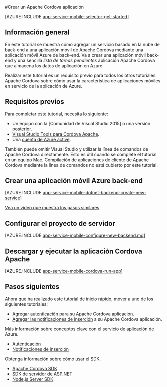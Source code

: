 <properties
    pageTitle="Crear una aplicación de Cordova en aplicaciones móviles de servicio de aplicaciones de Azure | Microsoft Azure"
    description="Siga este tutorial para empezar con el uso de una aplicación móvil Azure back-ends para el desarrollo de Apache Cordova"
    services="app-service\mobile"
    documentationCenter="javascript"
    authors="adrianhall"
    manager="erikre"
    editor=""
    tags=""
    keywords="cordova, javascript, móvil, cliente" />

<tags
    ms.service="app-service-mobile"
    ms.workload="na"
    ms.tgt_pltfrm="mobile-html"
    ms.devlang="javascript"
    ms.topic="hero-article"
    ms.date="10/01/2016"
    ms.author="adrianha"/>

#<a name="create-an-apache-cordova-app"></a>Crear un Apache Cordova aplicación

[AZURE.INCLUDE [app-service-mobile-selector-get-started](../../includes/app-service-mobile-selector-get-started.md)]

## <a name="overview"></a>Información general

En este tutorial se muestra cómo agregar un servicio basado en la nube de back-end a una aplicación móvil de Apache Cordova mediante una aplicación móvil Azure de back-end.  Va a crear una aplicación móvil back-end y una sencilla _lista de tareas pendientes_ aplicación Apache Cordova que almacena los datos de aplicación en Azure.

Realizar este tutorial es un requisito previo para todos los otros tutoriales Apache Cordova sobre cómo usar la característica de aplicaciones móviles en servicio de la aplicación de Azure.

## <a name="prerequisites"></a>Requisitos previos

Para completar este tutorial, necesita lo siguiente:

* Un equipo con la [Comunidad de Visual Studio 2015] o una versión posterior.
* [Visual Studio Tools para Cordova Apache].
* Una [cuenta de Azure active](https://azure.microsoft.com/pricing/free-trial/).

También puede omitir Visual Studio y utilizar la línea de comandos de Apache Cordova directamente.  Esto es útil cuando se complete el tutorial en un equipo Mac.  Compilación de aplicaciones de cliente de Apache Cordova mediante la línea de comandos no está cubierto por este tutorial.

## <a name="create-a-new-azure-mobile-app-backend"></a>Crear una aplicación móvil Azure back-end

[AZURE.INCLUDE [app-service-mobile-dotnet-backend-create-new-service](../../includes/app-service-mobile-dotnet-backend-create-new-service.md)]

[Vea un vídeo que muestra los pasos similares](https://channel9.msdn.com/series/Azure-connected-services-with-Cordova/Azure-connected-services-task-1-Create-an-Azure-Mobile-App)

## <a name="configure-the-server-project"></a>Configurar el proyecto de servidor

[AZURE.INCLUDE [app-service-mobile-configure-new-backend.md](../../includes/app-service-mobile-configure-new-backend.md)]

## <a name="download-and-run-the-apache-cordova-app"></a>Descargar y ejecutar la aplicación Cordova Apache

[AZURE.INCLUDE [app-service-mobile-cordova-run-app](../../includes/app-service-mobile-cordova-run-app.md)]

## <a name="next-steps"></a>Pasos siguientes

Ahora que ha realizado este tutorial de inicio rápido, mover a uno de los siguientes tutoriales:

* [Agregar autenticación] para su Apache Cordova aplicación.
* [Agregar las notificaciones de inserción] a su Apache Cordova aplicación.

Más información sobre conceptos clave con el servicio de aplicación de Azure.

* [Autenticación]
* [Notificaciones de inserción]

Obtenga información sobre cómo usar el SDK.

* [Apache Cordova SDK]
* [SDK de servidor de ASP.NET]
* [Node.js Server SDK]

<!-- Images. -->

<!-- URLs -->
[Azure portal]: https://portal.azure.com/
[Comunidad de Visual Studio de 2015]: http://www.visualstudio.com/
[Visual Studio Tools para Cordova Apache]: https://www.visualstudio.com/en-us/features/cordova-vs.aspx
[Agregar autenticación]: app-service-mobile-cordova-get-started-users.md
[Agregar las notificaciones de inserción]: app-service-mobile-cordova-get-started-push.md
[Autenticación]: app-service-mobile-auth.md
[Notificaciones de inserción]: ../notification-hubs/notification-hubs-push-notification-overview.md
[Apache Cordova SDK]: app-service-mobile-cordova-how-to-use-client-library.md
[SDK de servidor de ASP.NET]: app-service-mobile-dotnet-backend-how-to-use-server-sdk.md
[Node.js Server SDK]: app-service-mobile-node-backend-how-to-use-server-sdk.md
